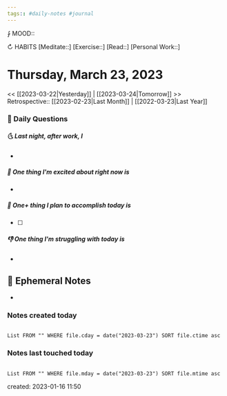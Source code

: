 ```yaml
---
tags:: #daily-notes #journal
---
```


⨑ MOOD::

↻ HABITS
[Meditate::]
[Exercise::]
[Read::]
[Personal Work::]

# Thursday, March 23, 2023

\<\< [[2023-03-22|Yesterday]] | [[2023-03-24|Tomorrow]] >>
Retrospective:: [[2023-02-23|Last Month]] | [[2022-03-23|Last Year]]

### 📅 Daily Questions

##### 🌜 Last night, after work, I

-

##### 🙌 One thing I'm excited about right now is

-

##### 🚀 One+ thing I plan to accomplish today is

- [ ]

##### 👎 One thing I'm struggling with today is

-

## 📝 Ephemeral Notes

-

### Notes created today

```dataview

List FROM "" WHERE file.cday = date("2023-03-23") SORT file.ctime asc

```

### Notes last touched today

```dataview

List FROM "" WHERE file.mday = date("2023-03-23") SORT file.mtime asc

```

created: 2023-01-16 11:50
